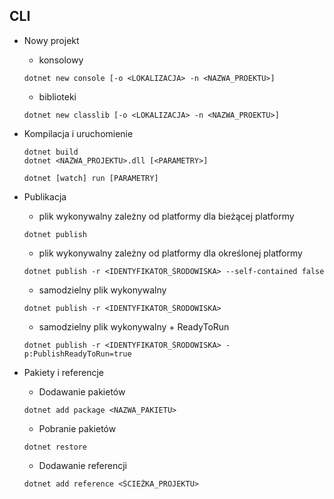 ## CLI
* Nowy projekt
	* konsolowy
	```
	dotnet new console [-o <LOKALIZACJA> -n <NAZWA_PROEKTU>]
	```	
	* biblioteki
	```
	dotnet new classlib [-o <LOKALIZACJA> -n <NAZWA_PROEKTU>]
	```
  
* Kompilacja i uruchomienie
	```
	dotnet build
	dotnet <NAZWA_PROJEKTU>.dll [<PARAMETRY>]
	```
	```
	dotnet [watch] run [PARAMETRY]
	```
  
* Publikacja
	* plik wykonywalny zależny od platformy dla bieżącej platformy
	```
	dotnet publish
	```
	* plik wykonywalny zależny od platformy dla określonej platformy
	```
	dotnet publish -r <IDENTYFIKATOR_ŚRODOWISKA> --self-contained false
	```
	* samodzielny plik wykonywalny
	```
	dotnet publish -r <IDENTYFIKATOR_ŚRODOWISKA>
	```
	* samodzielny plik wykonywalny + ReadyToRun
	```
	dotnet publish -r <IDENTYFIKATOR_ŚRODOWISKA> -p:PublishReadyToRun=true
	```
* Pakiety i referencje
	* Dodawanie pakietów
	```
	dotnet add package <NAZWA_PAKIETU>
	```
	* Pobranie pakietów
	```
	dotnet restore
	```
	* Dodawanie referencji
	```
	dotnet add reference <ŚCIEŻKA_PROJEKTU>
	```
